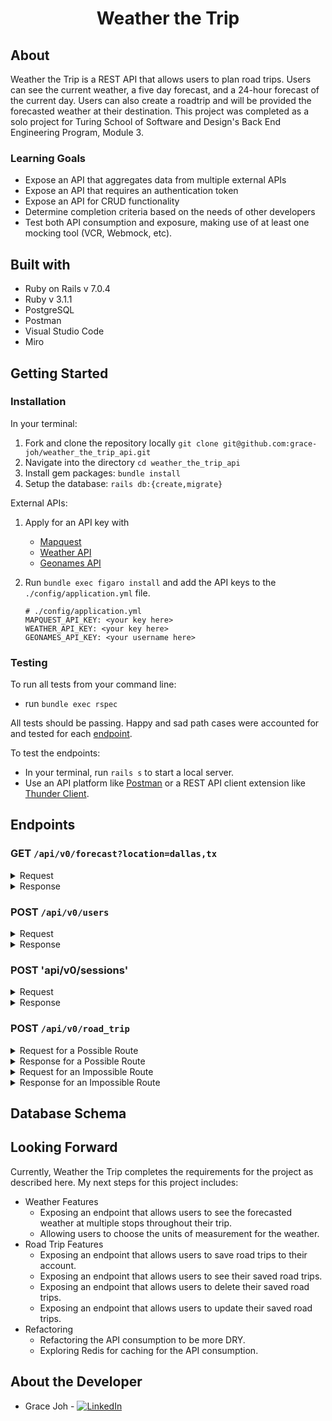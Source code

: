 <h1 align="center">Weather the Trip</h1>

## About

Weather the Trip is a REST API that allows users to plan road trips. Users can see the current weather, a five day forecast, and a 24-hour forecast of the current day. Users can also create a roadtrip and will be provided the forecasted weather at their destination. This project was completed as a solo project for Turing School of Software and Design's Back End Engineering Program, Module 3. 

### Learning Goals

* Expose an API that aggregates data from multiple external APIs
* Expose an API that requires an authentication token
* Expose an API for CRUD functionality
* Determine completion criteria based on the needs of other developers
* Test both API consumption and exposure, making use of at least one mocking tool (VCR, Webmock, etc).

## Built with

* Ruby on Rails v 7.0.4
* Ruby v 3.1.1
* PostgreSQL
* Postman
* Visual Studio Code
* Miro

## Getting Started

### Installation

In your terminal:
1. Fork and clone the repository locally `git clone git@github.com:grace-joh/weather_the_trip_api.git`
1. Navigate into the directory `cd weather_the_trip_api`
1. Install gem packages: `bundle install`
1. Setup the database: `rails db:{create,migrate}`

External APIs:
1. Apply for an API key with 
    * [Mapquest](https://developer.mapquest.com/user/login/sign-up) 
    * [Weather API](https://www.weatherapi.com/signup.aspx)
    * [Geonames API](https://www.geonames.org/login)

1. Run `bundle exec figaro install` and add the API keys to the `./config/application.yml` file.

    ```
    # ./config/application.yml
    MAPQUEST_API_KEY: <your key here>
    WEATHER_API_KEY: <your key here>
    GEONAMES_API_KEY: <your username here>
    ```

### Testing

To run all tests from your command line:
* run `bundle exec rspec`

All tests should be passing. Happy and sad path cases were accounted for and tested for each [endpoint](##endpoints).

To test the endpoints:
* In your terminal, run `rails s` to start a local server.
* Use an API platform like [Postman](https://app.getpostman.com/run-collection/26085409-1cb627ef-d500-4f6f-b849-9b655205c7ed?action=collection%2Ffork&collection-url=entityId%3D26085409-1cb627ef-d500-4f6f-b849-9b655205c7ed%26entityType%3Dcollection%26workspaceId%3Df402ed1d-531c-4451-ad21-b6367689bff9) or a REST API client extension like [Thunder Client](https://www.thunderclient.io/).

## Endpoints


### GET `/api/v0/forecast?location=dallas,tx`
  <details><summary>Request</summary>
    * Send the location as a query parameter
  </details>

  <details><summary>Response</summary>
    <pre>
      <code>
        {
          "data": {
              "id": null,
              "type": "forecast",
              "attributes": {
                  "current_weather": {
                      "last_updated": "2023-06-14 10:30",
                      "temperature": 79.0,
                      "feels_like": 85.1,
                      "humidity": 90,
                      "uvi": 6.0,
                      "visibility": 2.0,
                      "condition": "Light drizzle",
                      "icon": "cdn.weatherapi.com/weather/64x64/day/266.png"
                  },
                  "daily_weather": [
                      {
                          "date": "2023-06-15",
                          "sunrise": "06:18 AM",
                          "sunset": "08:37 PM",
                          "max_temp": 101.1,
                          "min_temp": 75.2,
                          "condition": "Patchy rain possible",
                          "icon": "cdn.weatherapi.com/weather/64x64/day/176.png"
                      },
                      ... days 2 to 4 ...,
                      {
                          "date": "2023-06-19",
                          "sunrise": "06:19 AM",
                          "sunset": "08:38 PM",
                          "max_temp": 98.4,
                          "min_temp": 73.9,
                          "condition": "Sunny",
                          "icon": "cdn.weatherapi.com/weather/64x64/day/113.png"
                      }
                  ],
                  "hourly_weather": [
                      {
                          "time": "00:00",
                          "temperature": 77.0,
                          "conditions": "Patchy light rain with thunder",
                          "icon": "cdn.weatherapi.com/weather/64x64/night/386.png"
                      },
                      {
                          "time": "01:00",
                          "temperature": 76.1,
                          "conditions": "Patchy light rain with thunder",
                          "icon": "cdn.weatherapi.com/weather/64x64/night/386.png"
                      },
                      {
                      ... hours 2 to 22 ...,
                      {
                          "time": "23:00",
                          "temperature": 80.8,
                          "conditions": "Light rain shower",
                          "icon": "cdn.weatherapi.com/weather/64x64/night/353.png"
                      }
                  ]
              }
          }
      }
      </code>
    </pre>
  </details>

### POST `/api/v0/users`
<details><summary>Request</summary>
  <pre>
    <code>
    {
        "email": "weather_the_trip@api.com",
        "password": "vacationtime!",
        "password_confirmation": "vacationtime!"
    }
    </code>
  </pre>
</details>

<details><summary>Response</summary>
  <pre>
    <code>
    {
        "data": {
            "id": "1",
            "type": "users",
            "attributes": {
                "email": "weather_the_trip@api.com",
                "api_key": "mVc536E2Gp4CLyVmd6hPmfak71fgqcsD"
            }
        }
    }
    </code>
  </pre>
</details>

### POST 'api/v0/sessions'

<details><summary>Request</summary>
  <pre>
    <code>
    {
        "email": "weather_the_trip@api.com",
        "password": "vacationtime!"
    }
    </code>
  </pre>
</details>

<details><summary>Response</summary>
  <pre>
    <code>
    {
        "data": {
            "id": "1",
            "type": "users",
            "attributes": {
                "email": "weather_the_trip@api.com",
                "api_key": "mVc536E2Gp4CLyVmd6hPmfak71fgqcsD"
            }
        }
    }
    </code>
  </pre>
</details>

### POST `/api/v0/road_trip`

<details><summary>Request for a Possible Route</summary>
  <pre>
    <code>
    {
        "origin": "dallas,tx",
        "destination": "denver, co",
        "api_key": "mVc536E2Gp4CLyVmd6hPmfak71fgqcsD"
    }
    </code>
  </pre>
</details>

<details><summary>Response for a Possible Route</summary>
  <pre>
    <code>
    {
        "data": {
            "id": null,
            "type": "road_trip",
            "attributes": {
                "start_city": "dallas, tx",
                "end_city": "denver,co",
                "travel_time": "11:17:25",
                "weather_at_eta": {
                    "datetime": "2023-06-14 11:00",
                    "temperature": 51.6,
                    "conditions": "Partly cloudy"
                }
            }
        }
    }
    </code>
  </pre>
</details>

<details><summary>Request for an Impossible Route</summary>
  <pre>
    <code>
    {
        "origin": "dallas,tx",
        "destination": "South Korea",
        "api_key": "mVc536E2Gp4CLyVmd6hPmfak71fgqcsD"
    }
    </code>
  </pre>
</details>

<details><summary>Response for an Impossible Route</summary>
  <pre>
    <code>
    {
        "data": {
            "id": null,
            "type": "road_trip",
            "attributes": {
                "start_city": "dallas, tx",
                "end_city": "South Korea",
                "travel_time": "impossible route",
                "weather_at_eta": {}
            }
        }
    }
    </code>
  </pre>
</details>

## Database Schema


## Looking Forward
Currently, Weather the Trip completes the requirements for the project as described here. My next steps for this project includes:
* Weather Features
  * Exposing an endpoint that allows users to see the forecasted weather at multiple stops throughout their trip.
  * Allowing users to choose the units of measurement for the weather.
* Road Trip Features
  * Exposing an endpoint that allows users to save road trips to their account.
  * Exposing an endpoint that allows users to see their saved road trips.
  * Exposing an endpoint that allows users to delete their saved road trips.
  * Exposing an endpoint that allows users to update their saved road trips.
* Refactoring
  * Refactoring the API consumption to be more DRY.
  * Exploring Redis for caching for the API consumption.

## About the Developer

* Grace Joh - [![LinkedIn](https://img.shields.io/badge/LinkedIn-0077B5?style=for-the-badge&logo=linkedin&logoColor=white)](https://linkedin.com/in/grace-joh)